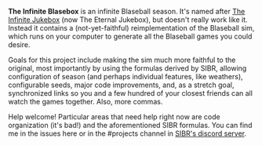 **The Infinite Blasebox** is an infinite Blaseball season. It's named after [The Infinite Jukebox](https://eternalbox.dev/jukebox_index.html) (now The Eternal Jukebox), but doesn't really work like it. Instead it contains a (not-yet-faithful) reimplementation of the Blaseball sim, which runs on your computer to generate all the Blaseball games you could desire.

Goals for this project include making the sim much more faithful to the original, most importantly by using the formulas derived by SIBR, allowing configuration of season (and perhaps individual features, like weathers), configurable seeds, major code improvements, and, as a stretch goal, synchronized links so you and a few hundred of your closest friends can all watch the games together. Also, more commas.

Help welcome! Particular areas that need help right now are code organization (it's bad!) and the aforementioned SIBR formulas. You can find me in the issues here or in the #projects channel in [SIBR's discord server](https://discord.gg/cNWgysR2jb).
